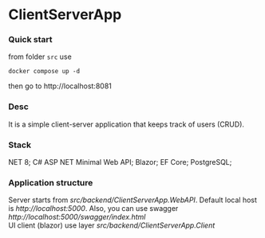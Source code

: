 # ClientServerApp  
### Quick start
from folder `src` use 

`docker compose up -d` 

then go to http://localhost:8081
### Desc
It is a simple  client-server  application  that  keeps  track of users (CRUD).
### Stack
NET 8; C# ASP NET Minimal Web API; Blazor; EF Core; PostgreSQL;
### Application structure
Server starts from _src/backend/ClientServerApp.WebAPI_. Default local host is _http://localhost:5000_. Also, you can use swagger _http://localhost:5000/swagger/index.html_  
UI client (blazor) use layer _src/backend/ClientServerApp.Client_
